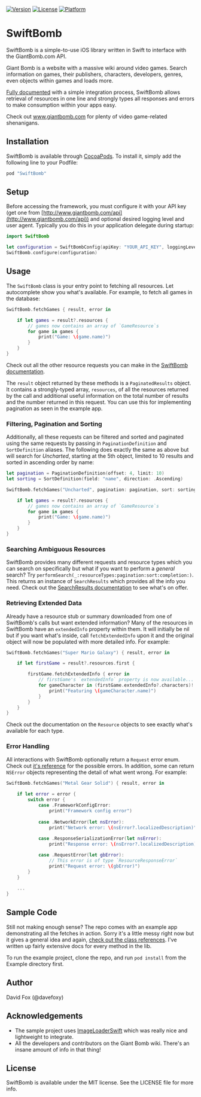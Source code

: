 [![Version](https://img.shields.io/cocoapods/v/SwiftBomb.svg?style=flat)](http://cocoapods.org/pods/SwiftBomb)
[![License](https://img.shields.io/cocoapods/l/SwiftBomb.svg?style=flat)](http://cocoapods.org/pods/SwiftBomb)
[![Platform](https://img.shields.io/cocoapods/p/SwiftBomb.svg?style=flat)](http://cocoapods.org/pods/SwiftBomb)

# SwiftBomb
SwiftBomb is a simple-to-use iOS library written in Swift to interface with the GiantBomb.com API. 

Giant Bomb is a website with a massive wiki around video games. Search information on games, their publishers, characters, developers, genres, even objects within games and loads more.

[Fully documented](http://cocoadocs.org/docsets/SwiftBomb/0.1.0) with a simple integration process, SwiftBomb allows retrieval of resources in one line and strongly types all responses and errors to make consumption within your apps easy.

Check out www.giantbomb.com for plenty of video game-related shenanigans.

## Installation
SwiftBomb is available through [CocoaPods](http://cocoapods.org). To install it, simply add the following line to your Podfile:

```ruby
pod "SwiftBomb"
```

## Setup
Before accessing the framework, you must configure it with your API key (get one from [http://www.giantbomb.com/api](http://www.giantbomb.com/api)) and optional desired logging level and user agent. Typically you do this in your application delegate during startup:
```swift
import SwiftBomb

let configuration = SwiftBombConfig(apiKey: "YOUR_API_KEY", loggingLevel: .Requests, userAgentIdentifier: "Your User Agent")
SwiftBomb.configure(configuration)
```

## Usage
The `SwiftBomb` class is your entry point to fetching all resources. Let autocomplete show you what's available. For example, to fetch all games in the database:
```swift
SwiftBomb.fetchGames { result, error in

    if let games = result?.resources {
        // games now contains an array of `GameResource`s
        for game in games {
            print("Game: \(game.name)")
        }
    }
}
```

Check out all the other resource requests you can make in the [SwiftBomb documentation](http://cocoadocs.org/docsets/SwiftBomb/0.1.0/Classes/SwiftBomb.html).

The `result` object returned by these methods is a `PaginatedResults` object. It contains a strongly-typed array, `resources`, of all the resources returned by the call and additional useful information on the total number of results and the number returned in this request. You can use this for implementing pagination as seen in the example app.

### Filtering, Pagination and Sorting
Additionally, all these requests can be filtered and sorted and paginated using the same requests by passing in `PaginationDefinition` and `SortDefinition` aliases. The following does exactly the same as above but will search for *Uncharted*, starting at the 5th object, limited to 10 results and sorted in ascending order by name:
```swift
let pagination = PaginationDefinition(offset: 4, limit: 10)
let sorting = SortDefinition(field: "name", direction: .Ascending)

SwiftBomb.fetchGames("Uncharted", pagination: pagination, sort: sorting) { result, error in

    if let games = result?.resources {
        // games now contains an array of `GameResource`s
        for game in games {
            print("Game: \(game.name)")
        }
    }
}
```

### Searching Ambiguous Resources
SwiftBomb provides many different requests and resource types which you can search on specifically but what if you want to perform a *general* search? Try `performSearch(_:resourceTypes:pagination:sort:completion:)`. This returns an instance of `SearchResults` which provides all the info you need. Check out the [SearchResults documentation](http://cocoadocs.org/docsets/SwiftBomb/0.1.0/Structs/SearchResults.html) to see what's on offer.

### Retrieving Extended Data
Already have a resource stub or summary downloaded from one of SwiftBomb's calls but want extended information? Many of the resources in SwiftBomb have an `extendedInfo` property within them. It will initially be nil but if you want what's inside, call `fetchExtendedInfo` upon it and the original object will now be populated with more detailed info. For example:

```swift
SwiftBomb.fetchGames("Super Mario Galaxy") { result, error in

    if let firstGame = result?.resources.first {

        firstGame.fetchExtendedInfo { error in
            // firstGame's `extendedInfo` property is now available...
            for gameCharacter in (firstGame.extendedInfo?.characters)! {
                print("Featuring \(gameCharacter.name)")
            }
        }
    }
}
```
Check out the documentation on the `Resource` objects to see exactly what's available for each type.

### Error Handling
All interactions with SwiftBomb optionally return a `Request` error enum. Check out [it's reference](http://cocoadocs.org/docsets/SwiftBomb/0.1.0/Enums/RequestError.html) for the possible errors. In addition, some can return `NSError` objects representing the detail of what went wrong. For example:

```swift
SwiftBomb.fetchGames("Metal Gear Solid") { result, error in
            
    if let error = error {
        switch error {
            case .FrameworkConfigError:
                print("Framework config error")
                
            case .NetworkError(let nsError):
                print("Network error: \(nsError?.localizedDescription)")
                    
            case .ResponseSerializationError(let nsError):
                print("Response error: \(nsError?.localizedDescription)")

            case .RequestError(let gbError):
                // This error is of type `ResourceResponseError`
                print("Request error: \(gbError)")
        }
    }
            
    ...
}
```

## Sample Code
Still not making enough sense? The repo comes with an example app demonstrating all the fetches in action. Sorry it's a little messy right now but it gives a general idea and again, [check out the class references](http://cocoadocs.org/docsets/SwiftBomb/0.1.0/). I've written up fairly extensive docs for every method in the lib.

To run the example project, clone the repo, and run `pod install` from the Example directory first.

## Author
David Fox (@davefoxy)

## Acknowledgements
- The sample project uses [ImageLoaderSwift](https://github.com/hirohisa/ImageLoaderSwift) which was really nice and lightweight to integrate.
- All the developers and contributors on the Giant Bomb wiki. There's an insane amount of info in that thing!

## License
SwiftBomb is available under the MIT license. See the LICENSE file for more info.